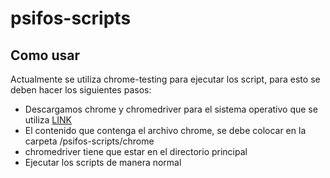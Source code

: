 # psifos-scripts

## Como usar
Actualmente se utiliza chrome-testing para ejecutar los script, para esto se deben hacer los siguientes pasos:

- Descargamos chrome y chromedriver para el sistema operativo que se utiliza [LINK](https://googlechromelabs.github.io/chrome-for-testing/#stable)
- El contenido que contenga el archivo chrome, se debe colocar en la carpeta /psifos-scripts/chrome
- chromedriver tiene que estar en el directorio principal
- Ejecutar los scripts de manera normal
